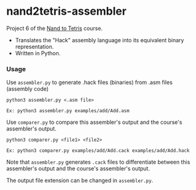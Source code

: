 # nand2tetris-assembler
Project 6 of the [Nand to Tetris](https://www.nand2tetris.org/course) course.

- Translates the "Hack" assembly language into its equivalent binary representation.
- Written in Python.





### Usage
Use `assembler.py` to generate .hack files (binaries) from .asm files (assembly code)
```
python3 assembler.py <.asm file>
```
```
Ex: python3 assembler.py examples/add/Add.asm
```
Use `comparer.py` to compare this assembler's output and the course's assembler's output.
```
python3 comparer.py <file1> <file2>
```
```
Ex: python3 comparer.py examples/add/Add.cack examples/add/Add.hack
```
Note that `assembler.py` generates `.cack` files to differentiate between this assembler's output and the course's assembler's output. 

The output file extension can be changed in `assembler.py`.
